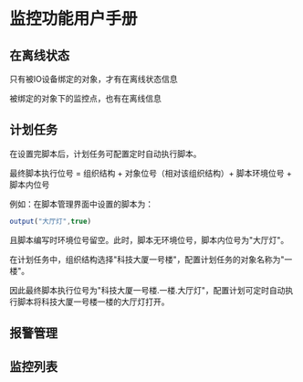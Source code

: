 # 监控功能用户手册

## 在离线状态

只有被IO设备绑定的对象，才有在离线状态信息

被绑定的对象下的监控点，也有在离线信息

## 计划任务

在设置完脚本后，计划任务可配置定时自动执行脚本。

最终脚本执行位号 = 组织结构 + 对象位号（相对该组织结构）+ 脚本环境位号 + 脚本内位号

例如：在脚本管理界面中设置的脚本为：

```javascript
output("大厅灯",true)
```

且脚本编写时环境位号留空。此时，脚本无环境位号，脚本内位号为"大厅灯"。

在计划任务中，组织结构选择"科技大厦一号楼"，配置计划任务的对象名称为"一楼"。

因此最终脚本执行位号为"科技大厦一号楼.一楼.大厅灯"，配置计划可定时自动执行脚本将科技大厦一号楼一楼的大厅灯打开。

## 报警管理

## 监控列表